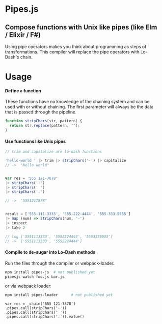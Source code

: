 # Pipes.js
## Compose functions with Unix like pipes (like Elm / Elixir / F#)

Using pipe operators makes you think about programming as steps of transformations. This compiler will replace the pipe operators with Lo-Dash's chain.


# Usage

#### Define a function
These functions have no knowledge of the chaining system and can be used with or without chaining. The first parameter will always be the data that is passed through the pipeline.

```javascript
function stripChars(str, pattern) {
  return str.replace(pattern, '');
}
```

#### Use functions like Unix pipes
```javascript
// trim and capitalize are lo-dash functions

'hello-world ' |> trim |> stripChars('-') |> capitalize
// ->  "Hello world"


var res = '555 121-7878'
|> stripChars('-')
|> stripChars(' ')
|> stripChars('.')

// ->  "5551217878"


result = ['555-111-3333', '555-222-4444', '555-333-5555']
|> map (num) => stripChars(num, '-')
|> inspect
|> take 2

// log ['5551113333', '5552224444', '5553335555']
// ->  ['5551113333', '5552224444']
```

#### Compile to de-sugar into Lo-Dash methods
Run the files through the compiler or webpack-loader.

```bash
npm install pipes-js  # not published yet
pipesjs watch foo.js bar.js
```
or via webpack loader:

```bash
npm install pipes-loader      # not published yet
```

```
var res = _chain('555 121-7878')
.pipes.call(stripChars('-'))
.pipes.call(stripChars(' '))
.pipes.call(stripChars('.')).value()
```
